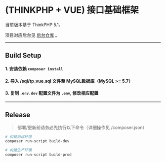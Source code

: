 # (THINKPHP + VUE) 接口基础框架

当前版本基于 ThinkPHP 5.1。

项目对应后台见 [后台仓库](https://github.com/kenty227/tp_vue_admin) 。

---

## Build Setup

#### 1. 安装依赖 `composer install`

#### 2. 导入 /sql/tp_vue.sql 文件至 MySQL数据库（MySQL >= 5.7）

#### 3. 复制 `.env.dev` 配置文件为 `.env`, 修改相应配置

---

## Release

> 部署/更新前请务必先执行以下命令（详细操作见 /composer.json）

```bash
# 构建测试环境
composer run-script build-dev

# 构建生产环境
composer run-script build-prod
```
